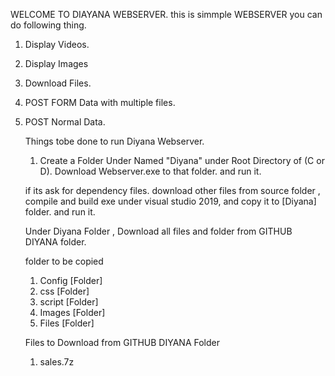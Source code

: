 WELCOME TO DIAYANA WEBSERVER.
this is simmple WEBSERVER you can do following thing.

1. Display Videos.
2. Display Images
3. Download Files.
4. POST FORM Data with multiple files.
5. POST Normal Data.

   Things tobe done to run Diyana Webserver.

   1. Create a Folder Under Named "Diyana" under Root Directory of (C or D).
   Download Webserver.exe to that folder. and run it.

   if its ask for dependency files. download other files from source folder ,
   compile and build exe under visual studio 2019, and copy it to [Diyana] folder.
   and run it.

   Under Diyana Folder , Download all files and folder from GITHUB DIYANA folder. 

   folder to be copied
   1. Config   [Folder]
   2. css      [Folder]
   3. script   [Folder] 
   4. Images   [Folder]
   5. Files    [Folder]

   Files to Download from GITHUB DIYANA Folder
   
   1. sales.7z
   

   
   
   
  
